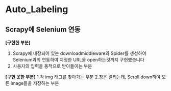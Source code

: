 # Auto_Labeling
Scrapy에 Selenium 연동
----------------------------------------------------------------------------------------


**[구현한 부분]**
1. Scrapy에 내장되어 있는 downloadmiddleware와 Spider를 생성하여 Selenium과의 연동하여 지정한 URL을 open하는것까지 구현했습니다
2. 사용자의 입력을 동적으로 받아들이는 부분


**[구현 못한 부분]**  1.각 img 태그를 찾아가는 부분   2.창은 열리는데, Scroll down하여 모든 image들을 저장하는 부분
